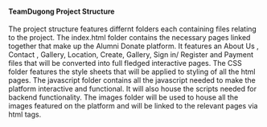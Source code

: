 #### TeamDugong Project Structure

The project structure features differnt folders each containing files relating to the project.
The index.html folder contains the necessary pages linked together that make up the Alumni Donate platform. It features an About Us , Contact , Gallery, Location, Create, Gallery, Sign in/ Register and Payment files that will be converted into full fledged interactive pages.
The CSS folder features the style sheets that will be applied to styling of all the html pages.
The javascript folder contains all the javascript needed to make the platform interactive and functional. 
It will also house the scripts needed for backend functionality. 
The images folder will be used to house all the images featured on the platform and will be linked to the relevant pages via html tags.
